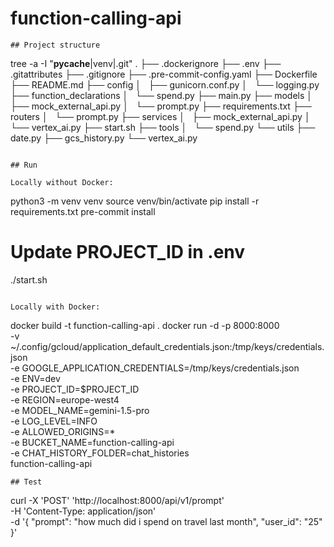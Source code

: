 # function-calling-api

```
## Project structure
```
tree -a -I "__pycache__|venv|.git"
.
├── .dockerignore
├── .env
├── .gitattributes
├── .gitignore
├── .pre-commit-config.yaml
├── Dockerfile
├── README.md
├── config
│   ├── gunicorn.conf.py
│   └── logging.py
├── function_declarations
│   └── spend.py
├── main.py
├── models
│   ├── mock_external_api.py
│   └── prompt.py
├── requirements.txt
├── routers
│   └── prompt.py
├── services
│   ├── mock_external_api.py
│   └── vertex_ai.py
├── start.sh
├── tools
│   └── spend.py
└── utils
    ├── date.py
    ├── gcs_history.py
    └── vertex_ai.py
```

## Run

Locally without Docker:
```
python3 -m venv venv
source venv/bin/activate
pip install -r requirements.txt
pre-commit install
# Update PROJECT_ID in .env
./start.sh
```

Locally with Docker:
```
docker build -t function-calling-api .
docker run -d -p 8000:8000 \
  -v ~/.config/gcloud/application_default_credentials.json:/tmp/keys/credentials.json \
  -e GOOGLE_APPLICATION_CREDENTIALS=/tmp/keys/credentials.json \
  -e ENV=dev \
  -e PROJECT_ID=$PROJECT_ID \
  -e REGION=europe-west4 \
  -e MODEL_NAME=gemini-1.5-pro \
  -e LOG_LEVEL=INFO \
  -e ALLOWED_ORIGINS=* \
  -e BUCKET_NAME=function-calling-api \
  -e CHAT_HISTORY_FOLDER=chat_histories \
  function-calling-api
```
## Test
```
curl -X 'POST' 'http://localhost:8000/api/v1/prompt' \
  -H 'Content-Type: application/json' \
  -d '{ "prompt": "how much did i spend on travel last month", "user_id": "25" }'

```
